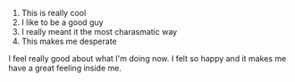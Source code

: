 1. This is really cool 
2. I like to be a good guy
3. I really meant it the most charasmatic way 
4. This makes me desperate

I feel really good about what I'm doing now. I felt so happy and it makes me have a great feeling inside me.
